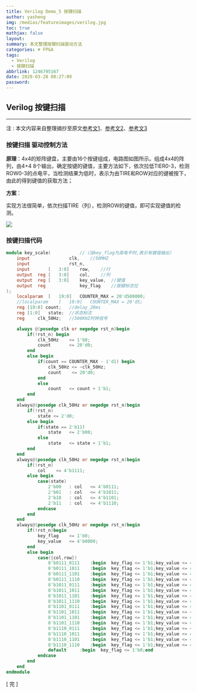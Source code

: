 ```yaml
---
title: Verilog Demo_5 按键扫描
author: yasheng
img: /medias/featureimages/verilog.jpg
toc: true
mathjax: false
layout: 
summary: 本文整理按键扫描驱动方法
categories: ☸ FPGA
tags:
  - Verilog
  - 按键扫描
abbrlink: 1246795167
date: 2020-03-28 08:27:09
password:
---
```


## Verilog  按键扫描

---

注 : 本文内容来自整理摘抄至原文[参考文1](https://www.cnblogs.com/kongtiao/archive/2011/07/21/2112112.html)、[参考文2](https://www.cnblogs.com/nick123/archive/2009/05/07/1452129.html)、[参考文3](https://www.cnblogs.com/yuphone/archive/2010/07/23/1783623.html)

### 按键扫描 驱动控制方法

**原理**：4x4的矩阵键盘，主要由16个按键组成，电路图如图所示。组成4x4的阵列，由4+4 8个输出，确定按键的键值，主要方法如下，依次拉低TIER0-3，检测ROW0-3的点电平，当检测结果为低时，表示为由TIRE和ROW对应的键被按下，由此的得到键值的获取方法；

**方案**：

实现方法很简单，依次扫描TIRE（列），检测ROW的键值，即可实现键值的检测。

<img src="/images/post_images/verilog_demo_05_keyscan/keyscan.png">

### 按键扫描代码

```verilog
module key_scale(			//（当key_flag为高电平时,表示有键值输出）
    input				clk,  	//50MHZ
    input				rst_n,
    input		[	3:0]	row,   	//行
    output	reg	[	3:0]	col,   	//列
    output	reg	[	3:0]	key_value,  //键值
    output	reg 			key_flag   	//按键标志位
);
    localparam	[	19:0]	COUNTER_MAX = 20'd500000;
    //localparam	[	19:0]	COUNTER_MAX = 20'd5;
    reg [19:0] count;	//delay_20ms
    reg [1:0] 	state;  //状态标志
    reg 	clk_50Hz;  	//500KHZ时钟信号

    always @(posedge clk or negedge rst_n)begin
        if(!rst_n) begin 
            clk_50Hz 	<= 1'b0; 
            count 		<= 20'd0; 
        end
        else begin
            if(count == COUNTER_MAX - 1'd1) begin 
                clk_50Hz <= ~clk_50Hz;
                count    <= 20'd0;
            end
            else 
                count   <= count + 1'b1;
        end
    end
    always@(posedge clk_50Hz or negedge rst_n)begin
        if(!rst_n)
            state <= 2'd0;
        else begin
            if(state == 2'b11)
                state	<= 2'b00;
            else
                state 	<= state + 1'b1;
        end
    end
    always@(posedge	clk_50Hz or negedge rst_n)begin
        if(!rst_n)
            col    <= 4'b1111;
        else begin
            case(state)
                2'b00	: col	<= 4'b0111;
                2'b01	: col	<= 4'b1011;
                2'b10	: col	<= 4'b1101;
                2'b11	: col	<= 4'b1110;
            endcase
        end
    end
    always@(posedge clk_50Hz or negedge rst_n)begin
        if(!rst_n)begin
            key_flag	<= 1'b0;
            key_value	<= 4'b0000;
        end
        else begin
            case({col,row})
                8'b0111_0111	:begin	key_flag <= 1'b1;key_value <= 4'd0;  end
                8'b0111_1011	:begin	key_flag <= 1'b1;key_value <= 4'd4;  end
                8'b0111_1101	:begin	key_flag <= 1'b1;key_value <= 4'd8;  end
                8'b0111_1110	:begin	key_flag <= 1'b1;key_value <= 4'd12; end			
                8'b1011_0111	:begin	key_flag <= 1'b1;key_value <= 4'd1;  end
                8'b1011_1011	:begin	key_flag <= 1'b1;key_value <= 4'd5;  end
                8'b1011_1101	:begin	key_flag <= 1'b1;key_value <= 4'd9;  end
                8'b1011_1110	:begin	key_flag <= 1'b1;key_value <= 4'd13; end			
                8'b1101_0111	:begin	key_flag <= 1'b1;key_value <= 4'd2;  end
                8'b1101_1011	:begin	key_flag <= 1'b1;key_value <= 4'd6;  end
                8'b1101_1101	:begin	key_flag <= 1'b1;key_value <= 4'd10; end
                8'b1101_1110	:begin	key_flag <= 1'b1;key_value <= 4'd14; end			
                8'b1110_0111	:begin	key_flag <= 1'b1;key_value <= 4'd3;  end
                8'b1110_1011	:begin	key_flag <= 1'b1;key_value <= 4'd7;  end
                8'b1110_1101	:begin	key_flag <= 1'b1;key_value <= 4'd11; end
                8'b1110_1110	:begin	key_flag <= 1'b1;key_value <= 4'd15; end
                default		:begin	key_flag <= 1'b0;end
            endcase
        end
    end
endmodule
```



[  完  ]





